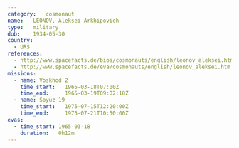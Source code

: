 ```yaml
---
category:	cosmonaut
name:	LEONOV, Aleksei Arkhipovich 
type:	military
dob:	1934-05-30
country:
  - URS
references:
  - http://www.spacefacts.de/bios/cosmonauts/english/leonov_aleksei.htm
  - http://www.spacefacts.de/eva/cosmonauts/english/leonov_aleksei.htm
missions:
  - name: Voskhod 2
    time_start:   1965-03-18T07:00Z
    time_end:     1965-03-19T09:02:18Z
  - name: Soyuz 19
    time_start:   1975-07-15T12:20:00Z
    time_end:     1975-07-21T10:50:00Z
evas:
  - time_start: 1965-03-18
    duration:   0h12m
---
```

